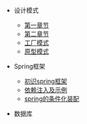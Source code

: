 - 设计模式

  - [第一章节](/zh/first.md)
  - [第二章节](/zh/second.md)
  - [工厂模式](/zh/first.md)
  - [原型模式](zh/second.md)

- Spring框架

  - [初识spring框架](/zh/spring.md)
  - [依赖注入及示例](/zh/spring.md)
  - [spring的条件化装配](/zh/spring.md)

- 数据库